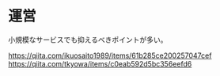 # 運営

小規模なサービスでも抑えるべきポイントが多い。

https://qiita.com/ikuosaito1989/items/61b285ce200257047cef
https://qiita.com/tkyowa/items/c0eab592d5bc356eefd6
